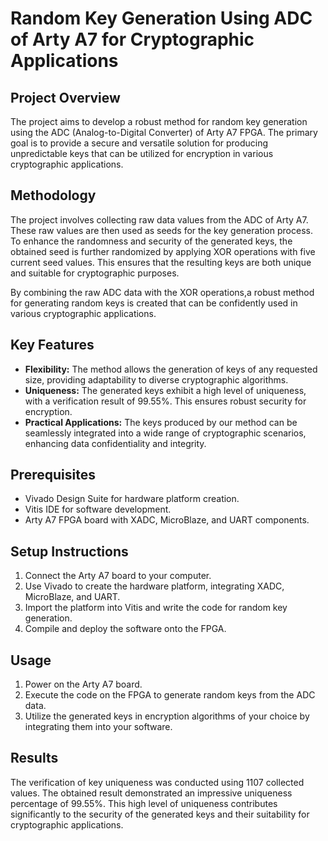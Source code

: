 # Random Key Generation Using ADC of Arty A7 for Cryptographic Applications

## Project Overview
The project aims to develop a robust method for random key generation using the ADC (Analog-to-Digital Converter) of Arty A7 FPGA. The primary goal is to provide a secure and versatile solution for producing unpredictable keys that can be utilized for encryption in various cryptographic applications.

## Methodology
The project involves collecting raw data values from the ADC of Arty A7. These raw values are then used as seeds for the key generation process. To enhance the randomness and security of the generated keys, the obtained seed is further randomized by applying XOR operations with five current seed values. This ensures that the resulting keys are both unique and suitable for cryptographic purposes.

By combining the raw ADC data with the XOR operations,a robust method for generating random keys is created that can be confidently used in various cryptographic applications.


## Key Features
- **Flexibility:** The method allows the generation of keys of any requested size, providing adaptability to diverse cryptographic algorithms.
- **Uniqueness:** The generated keys exhibit a high level of uniqueness, with a verification result of 99.55%. This ensures robust security for encryption.
- **Practical Applications:** The keys produced by our method can be seamlessly integrated into a wide range of cryptographic scenarios, enhancing data confidentiality and integrity.

## Prerequisites
- Vivado Design Suite for hardware platform creation.
- Vitis IDE for software development.
- Arty A7 FPGA board with XADC, MicroBlaze, and UART components.

## Setup Instructions
1. Connect the Arty A7 board to your computer.
2. Use Vivado to create the hardware platform, integrating XADC, MicroBlaze, and UART.
3. Import the platform into Vitis and write the code for random key generation.
4. Compile and deploy the software onto the FPGA.

## Usage
1. Power on the Arty A7 board.
2. Execute the code on the FPGA to generate random keys from the ADC data.
3. Utilize the generated keys in encryption algorithms of your choice by integrating them into your software.

## Results
The verification of key uniqueness was conducted using 1107 collected values. The obtained result demonstrated an impressive uniqueness percentage of 99.55%. This high level of uniqueness contributes significantly to the security of the generated keys and their suitability for cryptographic applications.
